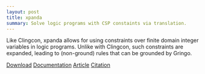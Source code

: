 ```yaml
---
layout: post
title: xpanda
summary: Solve logic programs with CSP constaints via translation.
---
```

Like Clingcon, xpanda allows for using constraints over finite domain integer variables in logic programs.
Unlike with Clingcon, such constraints are expanded, leading to (non-ground) rules that can be
grounded by Gringo.

[Download](http://sourceforge.net/p/potassco/code/HEAD/tree/trunk/xpanda/)
[Documentation](/files/xpanda.pdf)
[Article](http://www.cs.uni-potsdam.de/wv/pdfformat/gehiscth09a.pdf)
[Citation](http://www.cs.uni-potsdam.de/wv/bibtex/gehiscth09a.bib)
